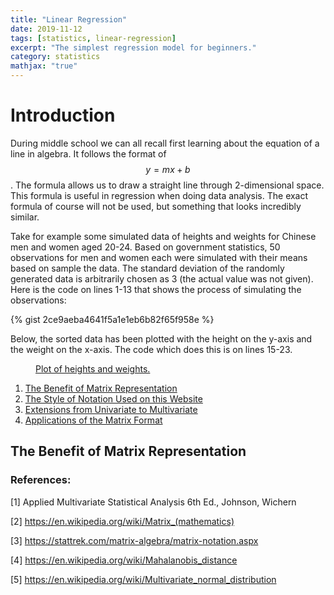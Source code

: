 ```yaml
---
title: "Linear Regression"
date: 2019-11-12
tags: [statistics, linear-regression]
excerpt: "The simplest regression model for beginners."
category: statistics
mathjax: "true"
---
```

# Introduction
During middle school we can all recall first learning about the equation of a line in algebra. It follows the format of $$y = mx + b$$. The formula allows us to draw a straight line through 2-dimensional space. This formula is useful in regression when doing data analysis. The exact formula of course will not be used, but something that looks incredibly similar.

Take for example some simulated data of heights and weights for Chinese men and women aged 20-24. Based on government statistics, 50 observations for men and women each were simulated with their means based on sample the data. The standard deviation of the randomly generated data is arbitrarily chosen as 3 (the actual value was not given). Here is the code on lines 1-13 that shows the process of simulating the observations:

{% gist 2ce9aeba4641f5a1e1eb6b82f65f958e %}

Below, the sorted data has been plotted with the height on the y-axis and the weight on the x-axis. The code which does this is on lines 15-23.

<figure>
  <a href = "/images/height_weight_intro.jpg/">
  <figcaption>Plot of heights and weights.</figcaption>
</figure>

1. [The Benefit of Matrix Representation](https://qzyu999.github.io/wang-zhan/statistics/notation/#the-benefit-of-matrix-representation)
2. [The Style of Notation Used on this Website](https://qzyu999.github.io/wang-zhan/statistics/notation/#the-style-of-notation-used-on-this-website)
3. [Extensions from Univariate to Multivariate](https://qzyu999.github.io/wang-zhan/statistics/notation/#extensions-from-univariate-to-multivariate)
4. [Applications of the Matrix Format](https://qzyu999.github.io/wang-zhan/statistics/notation/#applications-of-the-matrix-format)

## The Benefit of Matrix Representation

### References:

[1] Applied Multivariate Statistical Analysis 6th Ed., Johnson, Wichern

[2] https://en.wikipedia.org/wiki/Matrix_(mathematics)

[3] https://stattrek.com/matrix-algebra/matrix-notation.aspx

[4] https://en.wikipedia.org/wiki/Mahalanobis_distance

[5] https://en.wikipedia.org/wiki/Multivariate_normal_distribution
